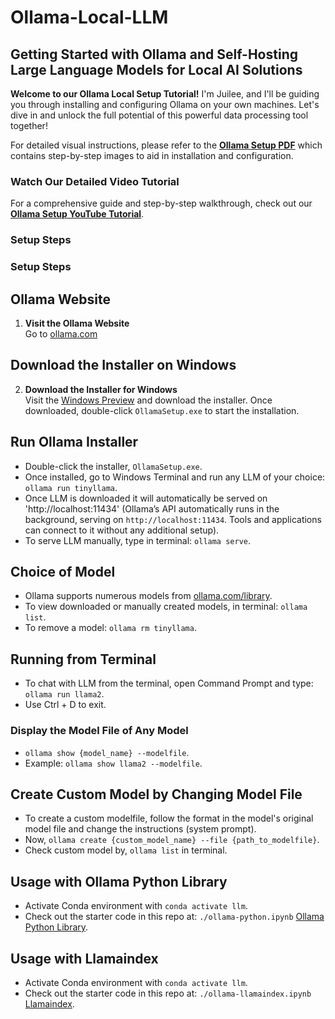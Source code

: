 # Ollama-Local-LLM
## Getting Started with Ollama and Self-Hosting Large Language Models for Local AI Solutions

**Welcome to our Ollama Local Setup Tutorial!** I'm Juilee, and I'll be guiding you through installing and configuring Ollama on your own machines. Let's dive in and unlock the full potential of this powerful data processing tool together!

For detailed visual instructions, please refer to the **[Ollama Setup PDF](https://github.com/Juileepatil84/Ollama-Local-LLM/blob/main/Ollama%20setup.pdf)** which contains step-by-step images to aid in installation and configuration.

### Watch Our Detailed Video Tutorial
For a comprehensive guide and step-by-step walkthrough, check out our **[Ollama Setup YouTube Tutorial](https://youtu.be/tOGH7vNCO4U)**.

### Setup Steps

### Setup Steps

## Ollama Website
1. **Visit the Ollama Website**  
   Go to [ollama.com](https://ollama.com/)

## Download the Installer on Windows
2. **Download the Installer for Windows**  
   Visit the [Windows Preview](https://ollama.com/blog/windows-preview) and download the installer. Once downloaded, double-click `OllamaSetup.exe` to start the installation.

## Run Ollama Installer
* Double-click the installer, `OllamaSetup.exe`.
* Once installed, go to Windows Terminal and run any LLM of your choice: `ollama run tinyllama`.
* Once LLM is downloaded it will automatically be served on 'http://localhost:11434' (Ollama’s API automatically runs in the background, serving on `http://localhost:11434`. Tools and applications can connect to it without any additional setup).
* To serve LLM manually, type in terminal: `ollama serve`.
  
## Choice of Model
* Ollama supports numerous models from [ollama.com/library](https://ollama.com/library).
* To view downloaded or manually created models, in terminal: `ollama list`.
* To remove a model: `ollama rm tinyllama`.
  
## Running from Terminal
* To chat with LLM from the terminal, open Command Prompt and type: `ollama run llama2`.
* Use Ctrl + D to exit.
  
### Display the Model File of Any Model
* `ollama show {model_name} --modelfile`.
* Example: `ollama show llama2 --modelfile`.

## Create Custom Model by Changing Model File
* To create a custom modelfile, follow the format in the model's original model file and change the instructions (system prompt).
* Now, `ollama create {custom_model_name} --file {path_to_modelfile}`.
* Check custom model by, `ollama list` in terminal.

## Usage with Ollama Python Library
* Activate Conda environment with `conda activate llm`.
* Check out the starter code in this repo at: `./ollama-python.ipynb` [Ollama Python Library](https://github.com/ollama/ollama-python).

## Usage with Llamaindex
* Activate Conda environment with `conda activate llm`.
* Check out the starter code in this repo at: `./ollama-llamaindex.ipynb` [Llamaindex](https://www.llamaindex.ai/).
